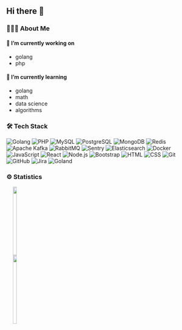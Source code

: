 ## Hi there 👋

### 👨🏻‍💻 About Me
#### 🔭 I’m currently working on
* golang
* php

#### 🌱 I’m currently learning
* golang
* math
* data science
* algorithms

### 🛠 Tech Stack
![Golang](https://img.shields.io/badge/-Go-373f50?style=flat&logo=go)
![PHP](https://img.shields.io/badge/-PHP-373f50?style=flat&logo=php)
![MySQL](https://img.shields.io/badge/-MySQL-373f50?style=flat&logo=mysql&logoColor=FFFFFF)
![PostgreSQL](https://img.shields.io/badge/-PostgreSQL-373f50?style=flat&logo=PostgreSQL&logoColor)
![MongoDB](https://img.shields.io/badge/-MongoDB-373f50?style=flat&logo=MongoDB)
![Redis](https://img.shields.io/badge/-Redis-373f50?style=flat&logo=Redis)
![Apache Kafka](https://img.shields.io/badge/-Apache%20Kafka-373f50?style=flat&logo=apacheKafka)
![RabbitMQ](https://img.shields.io/badge/-RabbitMQ-373f50?style=flat&logo=RabbitMQ)
![Sentry](https://img.shields.io/badge/-Sentry-373f50?style=flat&logo=sentry)
![Elasticsearch](https://img.shields.io/badge/-Elasticsearch-373f50?style=flat&logo=elasticsearch)
![Docker](https://img.shields.io/badge/-Docker-373f50?style=flat&logo=docker)
![JavaScript](https://img.shields.io/badge/-JavaScript-373f50?style=flat&logo=javascript)
![React](https://img.shields.io/badge/-React-373f50?style=flat&logo=react)
![Node.js](https://img.shields.io/badge/-Node.js-373f50?style=flat&logo=node.js)
![Bootstrap](https://img.shields.io/badge/-Bootstrap-373f50?style=flat&logo=bootstrap&logoColor=563D7C)
![HTML](https://img.shields.io/badge/-HTML-373f50?style=flat&logo=HTML5)
![CSS](https://img.shields.io/badge/-CSS-373f50?style=flat&logo=CSS3&logoColor=1572B6)
![Git](https://img.shields.io/badge/-Git-373f50?style=flat&logo=git)
![GitHub](https://img.shields.io/badge/-GitHub-373f50?style=flat&logo=github)
![Jira](https://img.shields.io/badge/-Jira-373f50?style=flat&logo=jira&logoColor=007ACC)
![Goland](https://img.shields.io/badge/-Goland-373f50?style=flat&logo=goland&logoColor=007ACC)

### ⚙️ Statistics
<a style="text-decoration:none !important; display:inline-block;text-align: center; margin: 0; padding: 0" href="https://github.com/vfunin">
  <img width="49%" height="180em" src="https://github-readme-stats.vercel.app/api?username=vfunin&show_icons=true&border_color=fff&hide_border=true&theme=algolia&title_color=d0dfff&bg_color=373f50&include_all_commits=true&count_private=true&custom_title=My Github Statistics"/>
  <img width="49%" height="180em" src="https://github-readme-stats.vercel.app/api/top-langs/?username=vfunin&layout=compact&hide_border=true&title_color=d0dfff&bg_color=373f50&langs_count=8&theme=algolia"/>
</a>

 
